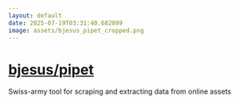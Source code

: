 ```yaml
---
layout: default
date: 2025-07-19T03:31:40.682099
image: assets/bjesus_pipet_cropped.png
---
```


# [bjesus/pipet](https://github.com/bjesus/pipet)

Swiss-army tool for scraping and extracting data from online assets
